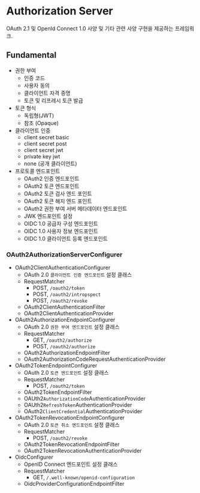 # Authorization Server

OAuth 2.1 및 OpenId Connect 1.0 사양 및 기타 관련 사양 구현을 제공하는 프레임워크.

## Fundamental

- 권한 부여
  - 인증 코드
  - 사용자 동의
  - 클라이언트 자격 증명
  - 토큰 및 리프레시 토큰 발급
- 토큰 형식
  - 독립형(JWT)
  - 참조 (Opaque)
- 클라이언트 인증
  - client secret basic
  - client secret post
  - client secret jwt
  - private key jwt
  - none (공개 클라이언트)
- 프로토콜 엔드포인트
  - OAuth2 인증 엔드포인트
  - OAuth2 토큰 엔드포인트
  - OAuth2 토큰 검사 엔드 포인트
  - OAuth2 토큰 해지 엔드 포인트
  - OAuth2 권한 부여 서버 메타데이터 엔드포인트
  - JWK 엔드포인트 설정
  - OIDC 1.0 공급자 구성 엔드포인트
  - OIDC 1.0 사용자 정보 엔드포인트
  - OIDC 1.0 클라이언트 등록 엔드포인트

### OAuth2AuthorizationServerConfigurer

- OAuth2ClientAuthenticationConfigurer
  - OAuth 2.0 `클라이언트 인증 엔드포인트` 설정 클래스
  - RequestMatcher
    - POST, `/oauth2/token`
    - POST, `/oauth2/intropspect`
    - POST, `/oauth2/revoke`
  - OAuth2ClientAuthenticationFilter
  - OAuth2ClientAuthenticationProvider
- OAuth2AuthorizationEndpointConfigurer
  - OAuth 2.0 `권한 부여 엔드포인트` 설정 클래스
  - RequestMatcher
    - GET, `/oauth2/authorize`
    - POST, `/oauth2/authorize`
  - OAuth2AuthorizationEndpointFilter
  - OAuth2AuthorizationCodeRequestAuthenticationProvider
- OAuth2TokenEndpointConfigurer
  - OAuth 2.0 `토큰 엔드포인트` 설정 클래스
  - RequestMatcher
    - POST, `/oauth2/token`
  - OAuth2TokenEndpointFilter
  - OAUth2`AuthorizationCode`AuthenticationProvider
  - OAUth2`RefreshToken`AuthenticationProvider
  - OAuth2`ClientCredential`AuthenticationProvider
- OAuth2TokenRevocationEndpointConfigurer
  - OAuth 2.0 `토큰 취소 엔드포인트` 설정 클래스
  - RequestMatcher
    - POST, `/oauth2/revoke`
  - OAuth2TokenRevocationEndpointFilter
  - OAuth2TokenRevocationAuthenticationProvider
- OidcConfigurer
  - OpenID Connect 엔드포인트 설정 클래스
  - RequestMatcher
    - GET, `/.well-known/openid-configuration`
  - OidcProviderConfigurationEndpointFilter
